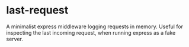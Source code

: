 # last-request
A minimalist express middleware logging requests in memory. Useful for inspecting the 
last incoming request, when running express as a fake server.
